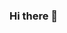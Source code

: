 ### Hi there 👋

<!--
**DMorganA/DMorganA** is a ✨ _special_ ✨ repository because its `README.md` (this file) appears on your GitHub profile.

Here are some ideas to get you started:

- 🔭 I’m currently working on data bvisualization
- 🌱 I’m currently learning machine learning
- 👯 I’m looking to collaborate on exploring datasets
- 🤔 I’m looking for help with neural networks
- 💬 Ask me about data wrangling
- 📫 How to reach me: monnabraham@gmail.com, +233542784652
- 😄 Pronouns: Coder
- ⚡ Fun fact: Lovely
-->
